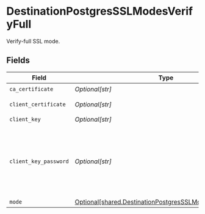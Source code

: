 # DestinationPostgresSSLModesVerifyFull

Verify-full SSL mode.


## Fields

| Field                                                                                                                              | Type                                                                                                                               | Required                                                                                                                           | Description                                                                                                                        |
| ---------------------------------------------------------------------------------------------------------------------------------- | ---------------------------------------------------------------------------------------------------------------------------------- | ---------------------------------------------------------------------------------------------------------------------------------- | ---------------------------------------------------------------------------------------------------------------------------------- |
| `ca_certificate`                                                                                                                   | *Optional[str]*                                                                                                                    | :heavy_check_mark:                                                                                                                 | CA certificate                                                                                                                     |
| `client_certificate`                                                                                                               | *Optional[str]*                                                                                                                    | :heavy_check_mark:                                                                                                                 | Client certificate                                                                                                                 |
| `client_key`                                                                                                                       | *Optional[str]*                                                                                                                    | :heavy_check_mark:                                                                                                                 | Client key                                                                                                                         |
| `client_key_password`                                                                                                              | *Optional[str]*                                                                                                                    | :heavy_minus_sign:                                                                                                                 | Password for keystorage. This field is optional. If you do not add it - the password will be generated automatically.              |
| `mode`                                                                                                                             | [Optional[shared.DestinationPostgresSSLModesVerifyFullMode]](undefined/models/shared/destinationpostgressslmodesverifyfullmode.md) | :heavy_minus_sign:                                                                                                                 | N/A                                                                                                                                |